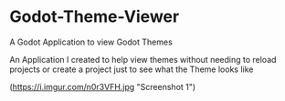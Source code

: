 # Godot-Theme-Viewer
A Godot Application to view Godot Themes

An Application I created to help view themes without needing to reload 
projects or create a project just to see what the Theme looks like

(https://i.imgur.com/n0r3VFH.jpg "Screenshot 1")
